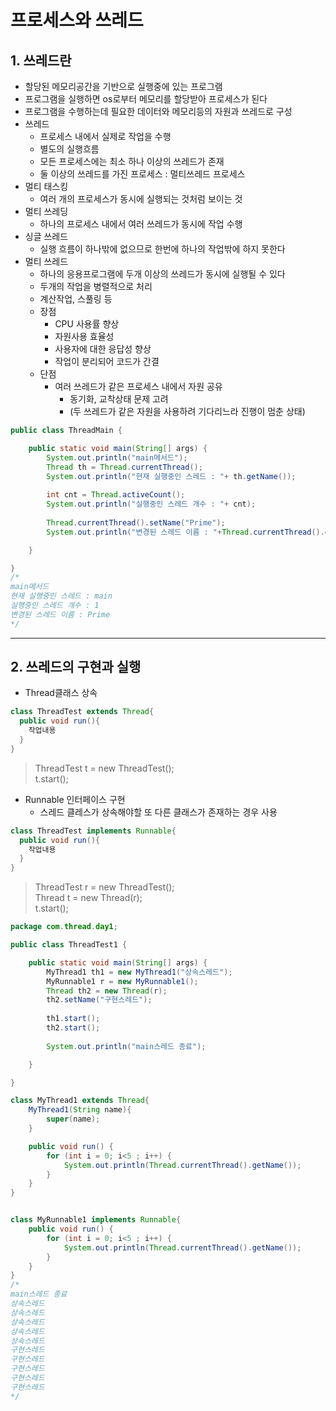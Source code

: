 # 프로세스와 쓰레드
## 1. 쓰레드란
- 할당된 메모리공간을 기반으로 실행중에 있는 프로그램
- 프로그램을 실행하면 os로부터 메모리를 할당받아 프로세스가 된다
- 프로그램을 수행하는데 필요한 데이터와 메모리등의 자원과 쓰레드로 구성
- 쓰레드
  - 프로세스 내에서 실제로 작업을 수행
  - 별도의 실행흐름
  - 모든 프로세스에는 최소 하나 이상의 쓰레드가 존재
  - 둘 이상의 쓰레드를 가진 프로세스 : 멀티쓰레드 프로세스
- 멀티 태스킹
  - 여러 개의 프로세스가 동시에 실행되는 것처럼 보이는 것
- 멀티 쓰레딩
  - 하나의 프로세스 내에서 여러 쓰레드가 동시에 작업 수행
- 싱글 쓰레드
  - 실행 흐름이 하나밖에 없으므로 한번에 하나의 작업밖에 하지 못한다
- 멀티 쓰레드
  - 하나의 응용프로그램에 두개 이상의 쓰레드가 동시에 실행될 수 있다
  - 두개의 작업을 병렬적으로 처리
  - 계산작업, 스풀링 등
  - 장점
    - CPU 사용률 향상
    - 자원사용 효율성
    - 사용자에 대한 응답성 향상
    - 작업이 분리되어 코드가 간결
  - 단점
    - 여러 쓰레드가 같은 프로세스 내에서 자원 공유
      - 동기화, 교착상태 문제 고려
      - (두 쓰레드가 같은 자원을 사용하려 기다리느라 진행이 멈춘 상태)   

```java
public class ThreadMain {

	public static void main(String[] args) {
		System.out.println("main메서드");
		Thread th = Thread.currentThread();
		System.out.println("현재 실행중인 스레드 : "+ th.getName());
		
		int cnt = Thread.activeCount();
		System.out.println("실행중인 스레드 개수 : "+ cnt);
		
		Thread.currentThread().setName("Prime");
		System.out.println("변경된 스레드 이름 : "+Thread.currentThread().getName());

	}

}
/*
main메서드
현재 실행중인 스레드 : main
실행중인 스레드 개수 : 1
변경된 스레드 이름 : Prime
*/
```
***

## 2. 쓰레드의 구현과 실행
- Thread클래스 상속   
```java
class ThreadTest extends Thread{
  public void run(){
    작업내용
  }
}
```   
> ThreadTest t = new ThreadTest();   
> t.start();


- Runnable 인터페이스 구현
  - 스레드 클레스가 상속해야할 또 다른 클래스가 존재하는 경우 사용   

```java
class ThreadTest implements Runnable{
  public void run(){
    작업내용
  }
}
```   
> ThreadTest r = new ThreadTest();   
> Thread t = new Thread(r);   
> t.start();   

```java
package com.thread.day1;

public class ThreadTest1 {

	public static void main(String[] args) {
		MyThread1 th1 = new MyThread1("상속스레드");
		MyRunnable1 r = new MyRunnable1();
		Thread th2 = new Thread(r);
		th2.setName("구현스레드");
		
		th1.start();
		th2.start();
		
		System.out.println("main스레드 종료");

	}

}

class MyThread1 extends Thread{
	MyThread1(String name){
		super(name);
	}

	public void run() {
		for (int i = 0; i<5 ; i++) {
			System.out.println(Thread.currentThread().getName());
		}
	}
}


class MyRunnable1 implements Runnable{
	public void run() {
		for (int i = 0; i<5 ; i++) {
			System.out.println(Thread.currentThread().getName());
		}
	}
}
/*
main스레드 종료
상속스레드
상속스레드
상속스레드
상속스레드
상속스레드
구현스레드
구현스레드
구현스레드
구현스레드
구현스레드
*/
```
